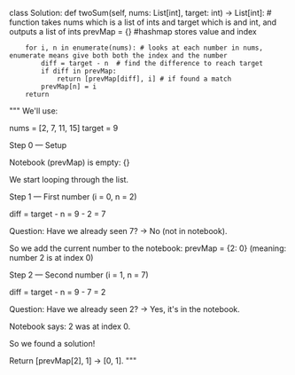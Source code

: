 class Solution:
    def twoSum(self, nums: List[int], target: int) -> List[int]: # function takes nums which is a list of ints and target which is and int, and outputs a list of ints 
        prevMap = {} #hashmap stores value and index

        for i, n in enumerate(nums): # looks at each number in nums, enumerate means give both both the index and the number
            diff = target - n  # find the difference to reach target 
            if diff in prevMap: 
                return [prevMap[diff], i] # if found a match 
            prevMap[n] = i 
        return 

"""
We'll use:

nums = [2, 7, 11, 15]
target = 9

Step 0 — Setup

Notebook (prevMap) is empty: {}

We start looping through the list.

Step 1 — First number (i = 0, n = 2)

diff = target - n = 9 - 2 = 7

Question: Have we already seen 7? → No (not in notebook).

So we add the current number to the notebook:
prevMap = {2: 0}
(meaning: number 2 is at index 0)

Step 2 — Second number (i = 1, n = 7)

diff = target - n = 9 - 7 = 2

Question: Have we already seen 2? → Yes, it's in the notebook.

Notebook says: 2 was at index 0.

So we found a solution!

Return [prevMap[2], 1] → [0, 1].
"""

